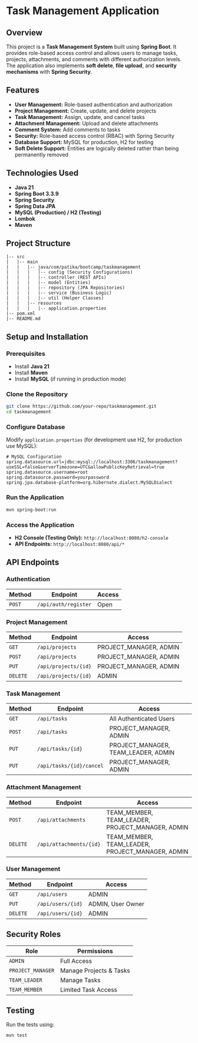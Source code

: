 # Task Management Application

## Overview
This project is a **Task Management System** built using **Spring Boot**. It provides role-based access control and allows users to manage tasks, projects, attachments, and comments with different authorization levels. The application also implements **soft delete**, **file upload**, and **security mechanisms** with **Spring Security**.

## Features
- **User Management:** Role-based authentication and authorization
- **Project Management:** Create, update, and delete projects
- **Task Management:** Assign, update, and cancel tasks
- **Attachment Management:** Upload and delete attachments
- **Comment System:** Add comments to tasks
- **Security:** Role-based access control (RBAC) with Spring Security
- **Database Support:** MySQL for production, H2 for testing
- **Soft Delete Support:** Entities are logically deleted rather than being permanently removed

## Technologies Used
- **Java 21**
- **Spring Boot 3.3.9**
- **Spring Security**
- **Spring Data JPA**
- **MySQL (Production) / H2 (Testing)**
- **Lombok**
- **Maven**

## Project Structure
```
|-- src
|   |-- main
|   |   |-- java/com/patika/bootcamp/taskmanagement
|   |   |   |-- config (Security Configurations)
|   |   |   |-- controller (REST APIs)
|   |   |   |-- model (Entities)
|   |   |   |-- repository (JPA Repositories)
|   |   |   |-- service (Business Logic)
|   |   |   |-- util (Helper Classes)
|   |   |-- resources
|   |   |   |-- application.properties
|-- pom.xml
|-- README.md
```

## Setup and Installation
### Prerequisites
- Install **Java 21**
- Install **Maven**
- Install **MySQL** (if running in production mode)

### Clone the Repository
```sh
git clone https://github.com/your-repo/taskmanagement.git
cd taskmanagement
```

### Configure Database
Modify `application.properties` (for development use H2, for production use MySQL):
```properties
# MySQL Configuration
spring.datasource.url=jdbc:mysql://localhost:3306/taskmanagement?useSSL=false&serverTimezone=UTC&allowPublicKeyRetrieval=true
spring.datasource.username=root
spring.datasource.password=yourpassword
spring.jpa.database-platform=org.hibernate.dialect.MySQLDialect
```

### Run the Application
```sh
mvn spring-boot:run
```

### Access the Application
- **H2 Console (Testing Only):** `http://localhost:8080/h2-console`
- **API Endpoints:** `http://localhost:8080/api/*`

## API Endpoints
### Authentication
| Method | Endpoint | Access |
|--------|---------|--------|
| `POST` | `/api/auth/register` | Open |

### Project Management
| Method | Endpoint | Access |
|--------|---------|--------|
| `GET` | `/api/projects` | PROJECT_MANAGER, ADMIN |
| `POST` | `/api/projects` | PROJECT_MANAGER, ADMIN |
| `PUT` | `/api/projects/{id}` | PROJECT_MANAGER, ADMIN |
| `DELETE` | `/api/projects/{id}` | ADMIN |

### Task Management
| Method | Endpoint | Access |
|--------|---------|--------|
| `GET` | `/api/tasks` | All Authenticated Users |
| `POST` | `/api/tasks` | PROJECT_MANAGER, ADMIN |
| `PUT` | `/api/tasks/{id}` | PROJECT_MANAGER, TEAM_LEADER, ADMIN |
| `PUT` | `/api/tasks/{id}/cancel` | PROJECT_MANAGER, ADMIN |

### Attachment Management
| Method | Endpoint | Access |
|--------|---------|--------|
| `POST` | `/api/attachments` | TEAM_MEMBER, TEAM_LEADER, PROJECT_MANAGER, ADMIN |
| `DELETE` | `/api/attachments/{id}` | TEAM_MEMBER, TEAM_LEADER, PROJECT_MANAGER, ADMIN |

### User Management
| Method | Endpoint | Access |
|--------|---------|--------|
| `GET` | `/api/users` | ADMIN |
| `PUT` | `/api/users/{id}` | ADMIN, User Owner |
| `DELETE` | `/api/users/{id}` | ADMIN |

## Security Roles
| Role | Permissions |
|------|------------|
| `ADMIN` | Full Access |
| `PROJECT_MANAGER` | Manage Projects & Tasks |
| `TEAM_LEADER` | Manage Tasks |
| `TEAM_MEMBER` | Limited Task Access |

## Testing
Run the tests using:
```sh
mvn test
```
